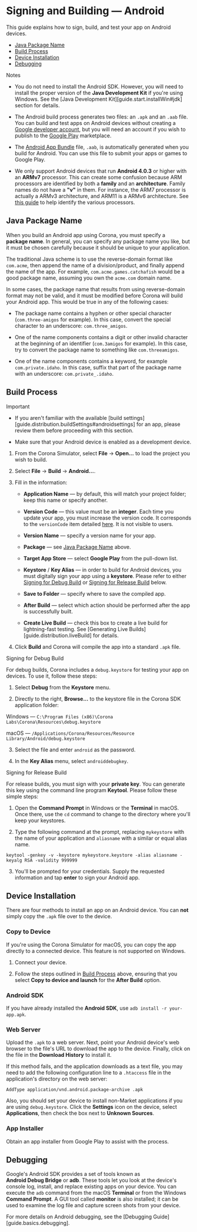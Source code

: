 # Signing and Building &mdash; Android

This guide explains how to sign, build, and test your app on Android devices.

<div class="guides-toc">

* [Java Package Name](#javapackage)
* [Build Process](#building)
* [Device Installation](#installapp)
* [Debugging](#debugapp)

</div>


<div class="guide-notebox">
<div class="notebox-title title-nomargin">Notes</div>

* You do not need to install the Android SDK. However, you will need to install the proper version of the __Java&nbsp;Development&nbsp;Kit__ if you're using Windows. See the [Java Development Kit][guide.start.installWin#jdk] section for details.

* The Android build process generates two files: an `.apk` and an `.aab` file. You can build and test apps on Android devices without creating a [Google&nbsp;developer&nbsp;account](https://developers.google.com), but you will need an account if you wish to publish to the [Google&nbsp;Play](https://play.google.com/store) marketplace.
	
* The [Android App Bundle](https://developer.android.com/platform/technology/app-bundle) file, `.aab`, is automatically generated when you build for Android. You can use this file to submit your apps or games to Google Play.

* We only support Android devices that run <nobr>__Android 4.0.3__</nobr> or higher with an __ARMv7__ processor. This can create some confusion because ARM processors are identified by both a __family__ and an __architecture__. Family names do not have a __"v"__ in them. For instance, the ARM7 processor is actually a ARMv3 architecture, and ARM11 is a ARMv6 architecture. See [this guide](http://en.wikipedia.org/wiki/List_of_ARM_microprocessor_cores) to help identify the various processors.

</div>




<a id="javapackage"></a>

## Java Package Name

When you build an Android app using Corona, you must specify a __package&nbsp;name__. In general, you can specify any package name you like, but it must be chosen carefully because it should be unique to your application.

The traditional Java scheme is to use the <nobr>reverse-domain</nobr> format like `com.acme`, then append the name of a division/product, and finally append the name of the app. For example, `com.acme.games.catchafish` would be a good package name, assuming you own the `acme.com` domain name.

In some cases, the package name that results from using <nobr>reverse-domain</nobr> format may not be valid, and it must be modified before Corona will build your Android app. This would be true in any of the following cases:

* The package name contains a hyphen or other special character (`com.three-amigos` for example). In this case, convert the special character to an underscore: `com.three_amigos`.

* One of the name components contains a digit or other invalid character at the beginning of an identifier (`com.3amigos` for example). In this case, try to convert the package name to something like `com.threeamigos`.

* One of the name components contains a keyword, for example `com.private.idaho`. In this case, suffix that part of the package name with an underscore: `com.private_.idaho`.




<a id="building"></a>

## Build Process

<div class="guide-notebox-imp">
<div class="notebox-title-imp">Important</div>

* If you aren't familiar with the available [build settings][guide.distribution.buildSettings#androidsettings] for an app, please review them before proceeding with this section.

* Make sure that your Android device is enabled as a development device.

</div>

1. From the Corona Simulator, select __File__ &rarr; __Open...__ to load the project you wish to build.

2. Select __File__ &rarr; __Build__ &rarr; __Android...__.

3. Fill in the information:

	* __Application Name__ &mdash; by default, this will match your project folder; keep this name or specify another.

	* __Version Code__ &mdash; this value must be an __integer__. Each time you update your app, you must increase the version code. It corresponds to the `versionCode` item detailed [here](http://developer.android.com/guide/topics/manifest/manifest-element.html). It is not visible to users.

	* __Version Name__ &mdash; specify a version name for your app.

	* __Package__ &mdash; see [Java Package Name](#javapackage) above.

	* __Target App Store__ &mdash; select __Google Play__ from the pull-down list.

	* __Keystore__ / __Key Alias__ &mdash; in order to build for Android devices, you must digitally sign your app using a __keystore__. Please refer to either [Signing&nbsp;for&nbsp;Debug&nbsp;Build](#signdebug) or [Signing&nbsp;for&nbsp;Release&nbsp;Build](#signrelease) below.

	* __Save to Folder__ &mdash; specify where to save the compiled app.

	* __After Build__ &mdash; select which action should be performed after the app is successfully built.

	* __Create Live Build__ &mdash; check this box to create a live build for <nobr>lightning-fast</nobr> testing. See [Generating Live Builds][guide.distribution.liveBuild] for details.

4. Click __Build__ and Corona will compile the app into a standard `.apk` file.

<a id="signdebug"></a>

<div class="guide-notebox">
<div class="notebox-title">Signing for Debug Build</div>

For debug builds, Corona includes a `debug.keystore` for testing your app on devices. To use it, follow these steps:

1. Select __Debug__ from the __Keystore__ menu.

2. Directly to the right, __Browse...__ to the keystore file in the Corona SDK application folder:

<div class="code-indent">

Windows &mdash; <nobr>`C:\Program Files (x86)\Corona Labs\Corona\Resources\debug.keystore`</nobr>

macOS &mdash; <nobr>`/Applications/Corona/Resources/Resource Library/Android/debug.keystore`</nobr>

</div>

3. Select the file and enter `android` as the password.

4. In the __Key Alias__ menu, select `androiddebugkey`.

</div>

<a id="signrelease"></a>

<div class="guide-notebox">
<div class="notebox-title">Signing for Release Build</div>

For release builds, you must sign with your __private&nbsp;key__. You can generate this key using the command line program __Keytool__. Please follow these simple steps:

1. Open the __Command Prompt__ in Windows or the __Terminal__ in macOS. Once there, use the `cd` command to change to the directory where you'll keep your keystores.

2. Type the following command at the prompt, replacing `mykeystore` with the name of your application and `aliasname` with a similar or equal alias name.

<div class="code-indent">

`keytool -genkey -v -keystore mykeystore.keystore -alias aliasname -keyalg RSA -validity 999999`

</div>
    
3. You'll be prompted for your credentials. Supply the requested information and tap __enter__ to sign your Android app.

</div>




<a id="installapp"></a>

## Device Installation

There are four methods to install an app on an Android device. You can __not__ simply copy the `.apk` file over to the device.

### Copy to Device

If you're using the Corona&nbsp;Simulator for macOS, you can copy the app directly to a connected device. This feature is not supported on Windows.

1. Connect your device.

2. Follow the steps outlined in [Build Process](#building) above, ensuring that you select <nobr>__Copy to device and launch__</nobr> for the __After&nbsp;Build__ option.

### Android SDK

If you have already installed the __Android&nbsp;SDK__, use `adb install -r your-app.apk`.

### Web Server

Upload the `.apk` to a web server. Next, point your Android device's web browser to the file's URL to download the app to the device. Finally, click on the file in the __Download&nbsp;History__ to install it.

If this method fails, and the application downloads as a text file, you may need to add the following configuration line to a `.htaccess` file in the application's directory on the web server:

`AddType application/vnd.android.package-archive .apk`

Also, you should set your device to install non-Market applications if you are using `debug.keystore`. Click the __Settings__ icon on the device, select __Applications__, then check the box next to __Unknown&nbsp;Sources__.

### App Installer

Obtain an app installer from Google Play to assist with the process.




<a id="debugapp"></a>

## Debugging

Google's Android SDK provides a set of tools known as __Android&nbsp;Debug&nbsp;Bridge__ or __adb__. These tools let you look at the device's console log, install, and replace existing apps on your device. You can execute the `adb` command from the macOS __Terminal__ or from the Windows __Command&nbsp;Prompt__. A GUI tool called __monitor__ is also installed; it can be used to examine the log file and capture screen shots from your device.

For more details on Android debugging, see the [Debugging Guide][guide.basics.debugging].
